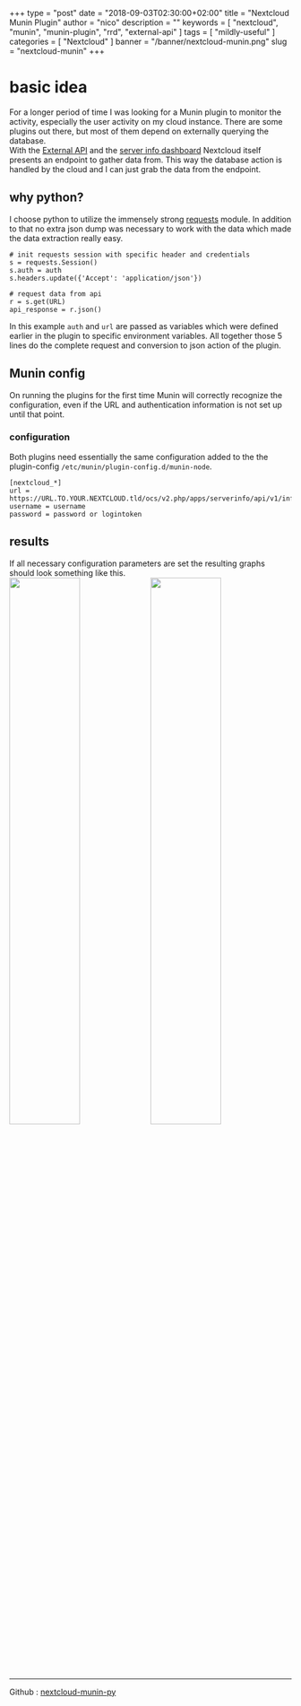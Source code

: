 +++
type = "post"
date = "2018-09-03T02:30:00+02:00"
title = "Nextcloud Munin Plugin"
author = "nico"
description = ""
keywords = [ "nextcloud", "munin", "munin-plugin", "rrd", "external-api" ]
tags = [
	"mildly-useful"
]
categories = [ "Nextcloud" ]
banner = "/banner/nextcloud-munin.png"
slug = "nextcloud-munin"
+++
# basic idea
For a longer period of time I was looking for a Munin plugin to monitor the activity, especially the user activity on my cloud instance. There are some plugins out there, but most of them depend on externally querying the database.<br>
With the [External API](https://docs.nextcloud.com/server/13/developer_manual/core/externalapi.html) and the [server info dashboard](https://github.com/nextcloud/serverinfo) Nextcloud itself presents an endpoint to gather data from. This way the database action is handled by the cloud and I can just grab the data from the endpoint. 

## why python?
I choose python to utilize the immensely strong [requests](https://github.com/requests/requests) module. In addition to that no extra json dump was necessary to work with the data which made the data extraction really easy.
```
# init requests session with specific header and credentials
s = requests.Session()
s.auth = auth
s.headers.update({'Accept': 'application/json'})

# request data from api
r = s.get(URL)
api_response = r.json()
```
In this example `auth` and `url` are passed as variables which were defined earlier in the plugin to specific environment variables. All together those 5 lines do the complete request and conversion to json action of the plugin.

## Munin config
On running the plugins for the first time Munin will correctly recognize the configuration, even if the URL and authentication information is not set up until that point.

### configuration
Both plugins need essentially the same configuration added to the the plugin-config `/etc/munin/plugin-config.d/munin-node`.
```
[nextcloud_*]
url = https://URL.TO.YOUR.NEXTCLOUD.tld/ocs/v2.php/apps/serverinfo/api/v1/info
username = username
password = password or logintoken
```

## results
If all necessary configuration parameters are set the resulting graphs should look something like this.
<br><img src="/images/posts/2018-09-03_nextcloud-munin/graph_share.png" width="50%"><img src="/images/posts/2018-09-03_nextcloud-munin/graph_user.png" width="50%">

---
Github : [nextcloud-munin-py](https://github.com/mightyBroccoli/nextcloud-munin-py)